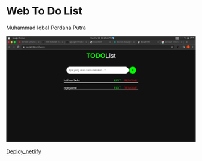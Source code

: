 # Web To Do List

Muhammad Iqbal Perdana Putra

![Screenshot](todolist.png)

[Deploy_netlify](https://iqbalptr86.netlify.com/)